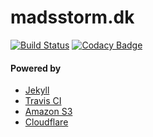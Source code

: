 # madsstorm.dk

[![Build Status](https://travis-ci.org/madsstorm/madsstorm.dk.svg?branch=master)](https://travis-ci.org/madsstorm/madsstorm.dk)
[![Codacy Badge](https://api.codacy.com/project/badge/Grade/97d5d9190d6c4f8c9f3df8824c2d15e8)](https://www.codacy.com/app/madsstorm/madsstorm.dk)

#### Powered by
- [Jekyll](https://jekyllrb.com)
- [Travis CI](https://travis-ci.org)
- [Amazon S3](https://aws.amazon.com/s3)
- [Cloudflare](https://www.cloudflare.com/)
